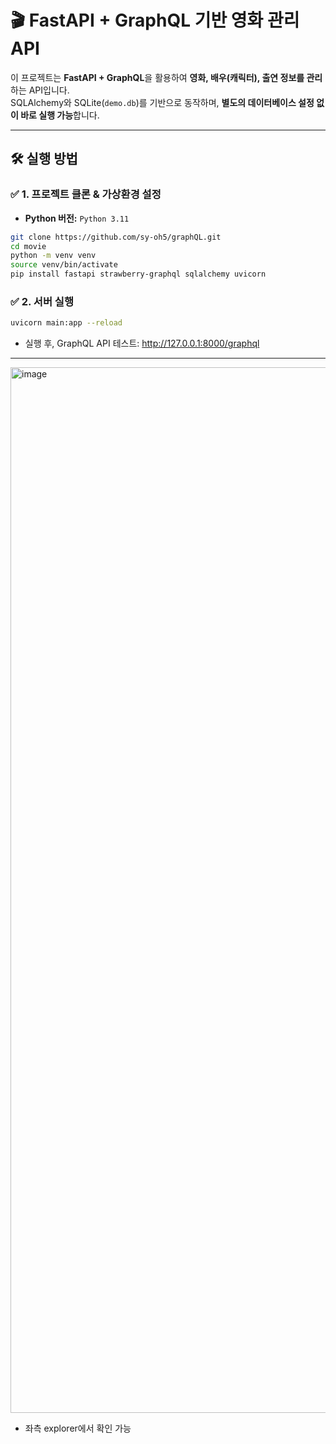 

# 🎬 FastAPI + GraphQL 기반 영화 관리 API

이 프로젝트는 **FastAPI + GraphQL**을 활용하여 **영화, 배우(캐릭터), 출연 정보를 관리**하는 API입니다.  
SQLAlchemy와 SQLite(`demo.db`)를 기반으로 동작하며, **별도의 데이터베이스 설정 없이 바로 실행 가능**합니다.

---

## 🛠 실행 방법

### ✅ 1. 프로젝트 클론 & 가상환경 설정
- **Python 버전:** `Python 3.11`
```bash
git clone https://github.com/sy-oh5/graphQL.git
cd movie
python -m venv venv
source venv/bin/activate
pip install fastapi strawberry-graphql sqlalchemy uvicorn
```

### ✅ 2. 서버 실행
```bash
uvicorn main:app --reload
```

+ 실행 후, GraphQL API 테스트: http://127.0.0.1:8000/graphql
---
<img width="1673" alt="image" src="https://github.com/user-attachments/assets/1e2c6ccf-b6e4-4271-aa97-c22862072c01" />

+ 좌측 explorer에서 확인 가능
